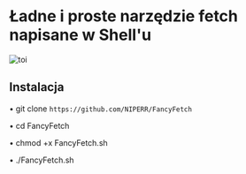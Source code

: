 # Ładne i proste narzędzie fetch napisane w Shell'u
![toi](https://github.com/NIPERR/FancyFetch/assets/82673619/3bd263fb-e676-407c-adec-2aa9da872894)

## Instalacja

• git clone `https://github.com/NIPERR/FancyFetch`

• cd FancyFetch

• chmod +x FancyFetch.sh

• ./FancyFetch.sh
